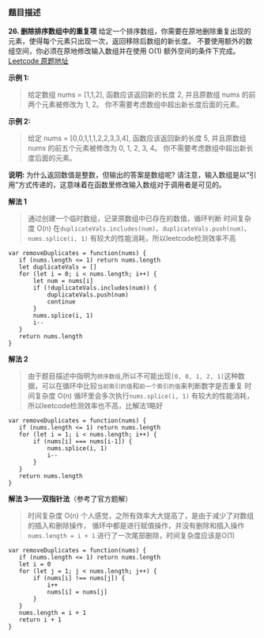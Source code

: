 ### 题目描述
**26. 删除排序数组中的重复项**
给定一个排序数组，你需要在原地删除重复出现的元素，使得每个元素只出现一次，返回移除后数组的新长度。
不要使用额外的数组空间，你必须在原地修改输入数组并在使用 O(1) 额外空间的条件下完成。
[Leetcode 原题地址](https://leetcode-cn.com/problems/remove-duplicates-from-sorted-array/)

**示例 1:**
> 给定数组 nums = [1,1,2], 
> 函数应该返回新的长度 2, 并且原数组 nums 的前两个元素被修改为 1, 2。 
> 你不需要考虑数组中超出新长度后面的元素。

**示例 2:**
> 给定 nums = [0,0,1,1,1,2,2,3,3,4],
>函数应该返回新的长度 5, 并且原数组 nums 的前五个元素被修改为 0, 1, 2, 3, 4。
> 你不需要考虑数组中超出新长度后面的元素。


**说明:**
为什么返回数值是整数，但输出的答案是数组呢?
请注意，输入数组是以“引用”方式传递的，这意味着在函数里修改输入数组对于调用者是可见的。

**解法 1**

>  通过创建一个临时数组，记录原数组中已存在的数值，循环判断
>  时间复杂度 O(n)
>  在`duplicateVals.includes(num)`、`duplicateVals.push(num)`、`nums.splice(i, 1)` 有较大的性能消耗，所以leetcode检测效率不高

```
var removeDuplicates = function(nums) {
   if (nums.length <= 1) return nums.length
   let duplicateVals = []
   for (let i = 0; i < nums.length; i++) {
       let num = nums[i]
       if (!duplicateVals.includes(num)) {
           duplicateVals.push(num)
           continue
       }
       nums.splice(i, 1)
       i--
   }
   return nums.length
}
```

**解法 2**

>  由于题目描述中指明为`排序数组`,所以不可能出现`[0, 0, 1, 2, 1]`这种数据，可以在循环中比较`当前索引的值`和`前一个索引的值`来判断数字是否重复
>  时间复杂度 O(n)
>  循环里会多次执行`nums.splice(i, 1)` 有较大的性能消耗，所以leetcode检测效率也不高，比解法1略好

```
var removeDuplicates = function(nums) {
   if (nums.length <= 1) return nums.length
   for (let i = 1; i < nums.length; i++) {
       if (nums[i] === nums[i-1]) {
           nums.splice(i, 1)
           i--
       }
   }
   return nums.length
}
```

**解法 3——双指针法**（参考了官方题解）

>  
>  时间复杂度 O(n)
> 个人感觉，之所有效率大大提高了，是由于减少了对数组的插入和删除操作，
>  循环中都是进行赋值操作，并没有删除和插入操作
>  `nums.length = i + 1` 进行了一次尾部删除，时间复杂度应该是O(1)
```
var removeDuplicates = function(nums) {
   if (nums.length <= 1) return nums.length
   let i = 0
   for (let j = 1; j < nums.length; j++) {
       if (nums[i] !== nums[j]) {
           i++
           nums[i] = nums[j]
       }
   }
   nums.length = i + 1
   return i + 1
}
```




